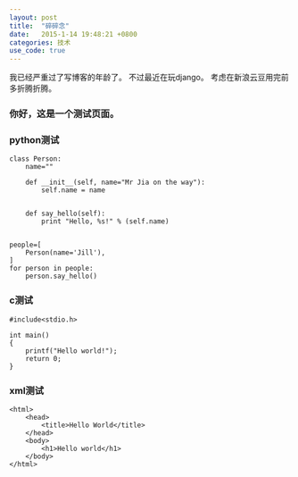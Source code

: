 ```yaml
---
layout: post
title:  "碎碎念"
date:   2015-1-14 19:48:21 +0800
categories: 技术
use_code: true
---
```

我已经严重过了写博客的年龄了。
不过最近在玩django。
考虑在新浪云豆用完前多折腾折腾。

### 你好，这是一个测试页面。 ###

### python测试 ###

    class Person:
        name=""

        def __init__(self, name="Mr Jia on the way"):
            self.name = name


        def say_hello(self):
            print "Hello, %s!" % (self.name)


    people=[
        Person(name='Jill'),
    ]
    for person in people:
        person.say_hello()

### c测试 ###

    #include<stdio.h>

    int main()
    {
        printf("Hello world!");
        return 0;
    }

### xml测试 ###

    <html>
        <head>
            <title>Hello World</title>
        </head>
        <body>
            <h1>Hello world</h1>
        </body>
    </html>
